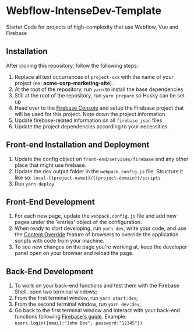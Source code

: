 # Webflow-IntenseDev-Template
Starter Code for projects of high-complexity that use Webflow, Vue and Firebase

## Installation

After cloning this repository, follow the following steps:

1. Replace all text occurrences of `project-xxx` with the name of your
   project (ex: **acme-corp-marketing-site**).
2. At the root of the repository, run `yarn` to install the base dependencies
3. Still at the root of the repository, run `yarn prepare` so Husky can be set up
4. Head over to the [Firebase Console](https://console.firebase.google.com/) and setup the Firebase
   project that will be used for this project. Note down the project information.
5. Update firebase-related information on all `firebase.json` files
6. Update the project dependencies according to your necessities.

## Front-end Installation and Deployment

1. Update the config object on `front-end/services/firebase` and any other place that might use firebase.
2. Update the dev output folder in the `webpack.config.js` file. Structure it like so: `local-{{project-name}}/{{project-domain}}/scripts`
3. Run `yarn deploy`

## Front-End Development

1. For each new page, update the `webpack.config.js` file and add new pages under the 'entries' object of the configuration.
2. When ready to start developing, run `yarn dev`, write your code, and use the [Content Override](https://docs.microsoft.com/en-us/microsoft-edge/devtools-guide-chromium/javascript/overrides) feature of browsers to override the application scripts with code from your machine.
3. To see new changes on the page you're working at, keep the developer panel open on your browser and reload the page.

## Back-End Development
1. To work on your back-end functions and test them with the Firebase Shell, open two terminal windows;
2. From the first terminal window, run `yarn start:dev`;
3. From the second terminal window, run `yarn dev:dev`;
4. Go back to the first terminal window and interact with your back-end functions following [Firebase's guide](https://firebase.google.com/docs/functions/local-shell#invoke_https_functions). Example: `users.login({email:"John Doe", password:"12345"})`
